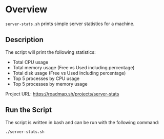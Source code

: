 # Overview

`server-stats.sh` prints simple server statistics for a machine.

## Description

The script will print the following statistics:

- Total CPU usage
- Total memory usage (Free vs Used including percentage)
- Total disk usage (Free vs Used including percentage)
- Top 5 processes by CPU usage
- Top 5 processes by memory usage

Project URL: <https://roadmap.sh/projects/server-stats>

## Run the Script

The script is written in bash and can be run with the following command:

```bash
./server-stats.sh
```

